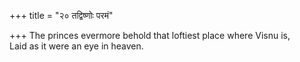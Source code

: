 +++
title = "२० तद्विष्णोः परमं"

+++
The princes evermore behold that loftiest place where Visnu is,  
     Laid as it were an eye in heaven.